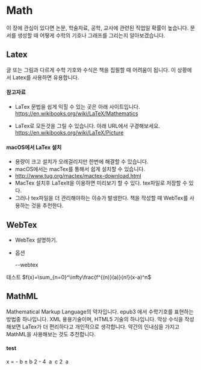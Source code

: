 # Math
이 장에 관심이 있다면 논문, 학술자료, 공학, 교사에 관련된 직업일 확률이 높습니다.
문서를 생성할 때 어떻게 수학의 기호나 그래프를 그리는지 알아보겠습니다.

## Latex
글 또는 그림과 다르게 수학 기호와 수식은 책을 집필할 때 어려움이 됩니다.
이 상황에서 Latex를 사용하면 유용합니다.

#### 참고자료
- LaTex 문법을 쉽게 익힐 수 있는 곳은 아래 사이트입니다.
	https://en.wikibooks.org/wiki/LaTeX/Mathematics

- LaTex로 모든것을 그릴 수 있습니다. 아래 URL에서 구경해보세요.
	https://en.wikibooks.org/wiki/LaTeX/Picture

#### macOS에서 LaTex 설치
- 용량이 크고 설치가 오래걸리지만 한번에 해결할 수 있습니다.
- macOS에서는 macTex를 통해서 쉽게 설치할 수 있습니다.
- http://www.tug.org/mactex/mactex-download.html
- MacTex 설치후 LaTexIt을 이용하면 미리보기 할 수 있다. tex파일로 저장할 수 있다.
- 그러나 tex파일을 더 관리해야하는 이슈가 발생한다. 책을 작성할 때 WebTex를 사용하는 것을 추천한다.

## WebTex
- WebTex 설명하기.
- 옵션

	--webtex

테스트
	$f(x)=\sum_{n=0}^\infty\frac{f^{(n)}(a)}{n!}(x-a)^n$

## MathML
Mathematical Markup Language의 약자입니다.
epub3 에서 수학기호를 표현하는 방법중 하나입니다.
XML 용용기술이며, HTML5 기술의 하나입니다.
막상 수식을 작성해보면 LaTex가 더 편리하다고 개인적으로 생각합니다.
약간의 인내심을 가지고 MathML을 사용해보는 것도 추천합니다.

#### test
<mrow>
  <mi>x</mi>
  <mo>=</mo>
  <mfrac>
    <mrow>
      <mrow>
        <mo>-</mo>
        <mi>b</mi>
      </mrow>
      <mo>&#xB1;<!--PLUS-MINUS SIGN--></mo>
      <msqrt>
        <mrow>
          <msup>
            <mi>b</mi>
            <mn>2</mn>
          </msup>
          <mo>-</mo>
          <mrow>
            <mn>4</mn>
            <mo>&#x2062;<!--INVISIBLE TIMES--></mo>
            <mi>a</mi>
            <mo>&#x2062;<!--INVISIBLE TIMES--></mo>
            <mi>c</mi>
          </mrow>
        </mrow>
      </msqrt>
    </mrow>
    <mrow>
      <mn>2</mn>
      <mo>&#x2062;<!--INVISIBLE TIMES--></mo>
      <mi>a</mi>
    </mrow>
  </mfrac>
</mrow>
